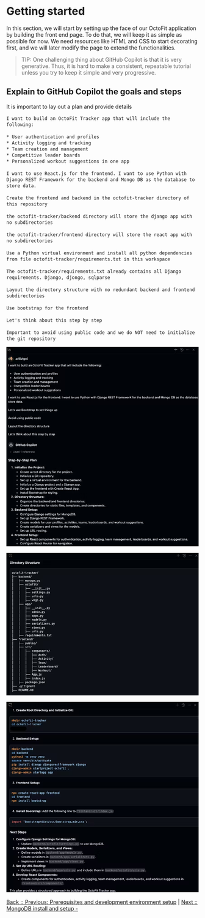 # Getting started

In this section, we will start by setting up the face of our OctoFit application by building the front end page. To do that, we will keep it as simple as possible for now. We need resources like HTML and CSS to start decorating first, and we will later modify the page to extend the functionalities.

> TIP: One challenging thing about GitHub Copilot is that it is very generative. Thus, it is hard to make a consistent, repeatable tutorial unless you try to keep it simple and very progressive.

## Explain to GitHub Copilot the goals and steps

It is important to lay out a plan and provide details 

```text
I want to build an OctoFit Tracker app that will include the following:

* User authentication and profiles
* Activity logging and tracking 
* Team creation and management 
* Competitive leader boards 
* Personalized workout suggestions in one app 

I want to use React.js for the frontend. I want to use Python with Django REST Framework for the backend and Mongo DB as the database to store data.

Create the frontend and backend in the octofit-tracker directory of this repository

the octofit-tracker/backend directory will store the django app with no subdirectories

the octofit-tracker/frontend directory will store the react app with no subdirectories

Use a Python virtual environment and install all python dependencies from file octofit-tracker/requirements.txt in this workspace

The octofit-tracker/requirements.txt already contains all Django requirements. Django, djongo, sqlparse

Layout the directory structure with no redundant backend and frontend subdirectories

Use bootstrap for the frontend

Let's think about this step by step

Important to avoid using public code and we do NOT need to initialize the git repository
```

![project plan](./3_1_AskCopilotProjectCreation.png)

![directory structure](./3_2_CopilotDirectoryStructure.png)

![octofit-tracker app setup](./3_3_OctFit-Tracker-Setup.png)

[Back :: Previous: Prerequisites and development environment setup](../2_Prerequisites) | [Next :: MongoDB install and setup - ](../4_MongoDBInstallSetup)
